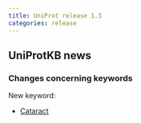 ```yaml
---
title: UniProt release 1.3
categories: release
---
```


## UniProtKB news

### Changes concerning keywords

New keyword:

-   [Cataract](http://www.uniprot.org/keywords/KW-0898)
